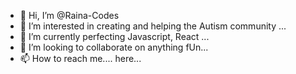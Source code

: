 - 👋 Hi, I’m @Raina-Codes
- 👀 I’m interested in creating and helping the Autism community ...
- 🌱 I’m currently perfecting Javascript, React ...
- 💞️ I’m looking to collaborate on anything fUn...
- 📫 How to reach me.... here...

<!---
Raina-Codes/Raina-Codes is a ✨ special ✨ repository because its `README.md` (this file) appears on your GitHub profile.
You can click the Preview link to take a look at your changes.
--->
